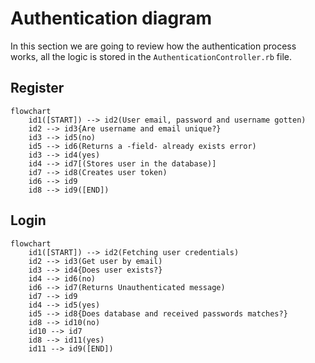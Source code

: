 # Authentication diagram

In this section we are going to review how the authentication process works, all the logic is stored in the `AuthenticationController.rb` file.

## Register

```mermaid
flowchart
    id1([START]) --> id2(User email, password and username gotten)
    id2 --> id3{Are username and email unique?}
    id3 --> id5(no)
    id5 --> id6(Returns a -field- already exists error)
    id3 --> id4(yes)
    id4 --> id7[(Stores user in the database)]
    id7 --> id8(Creates user token)
    id6 --> id9
    id8 --> id9([END])
```

## Login

```mermaid
flowchart
    id1([START]) --> id2(Fetching user credentials)
    id2 --> id3(Get user by email)
    id3 --> id4{Does user exists?}
    id4 --> id6(no)
    id6 --> id7(Returns Unauthenticated message)
    id7 --> id9
    id4 --> id5(yes)
    id5 --> id8{Does database and received passwords matches?}
    id8 --> id10(no)
    id10 --> id7
    id8 --> id11(yes)
    id11 --> id9([END])

```
